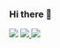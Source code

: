 ### Hi there 👋

<img src="https://algora.io/og/user/aquemy" />

<!-- LinkedIn-->
<a href="https://www.linkedin.com/in/aquemy/">
    <img src="https://img.shields.io/badge/linkedin-%230077B5.svg?style=for-the-badge&logo=linkedin" />
</a>
<!-- Twitter-->
<a href="https://twitter.com/alexandre_quemy">
    <img src="https://img.shields.io/badge/Twitter-1DA1F2?style=for-the-badge&logo=twitter&logoColor=white" />
</a>
